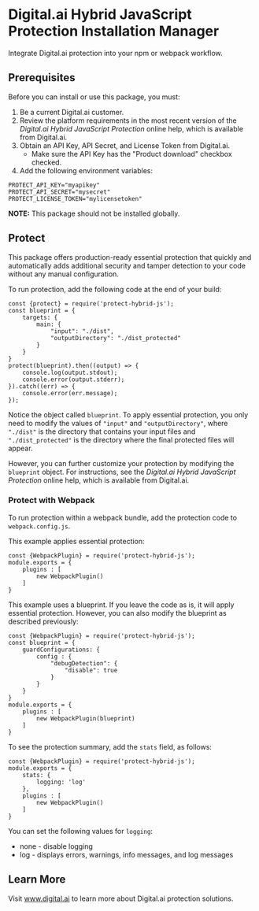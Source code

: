# Digital.ai Hybrid JavaScript Protection Installation Manager

Integrate Digital.ai protection into your npm or webpack workflow.

## Prerequisites

Before you can install or use this package, you must:

1. Be a current Digital.ai customer.
2. Review the platform requirements in the most recent version of the *Digital.ai Hybrid JavaScript Protection* online help, which is available from Digital.ai.
3. Obtain an API Key, API Secret, and License Token from Digital.ai.
    * Make sure the API Key has the "Product download" checkbox checked.
4. Add the following environment variables:

```
PROTECT_API_KEY="myapikey"
PROTECT_API_SECRET="mysecret"
PROTECT_LICENSE_TOKEN="mylicensetoken"
```

**NOTE:** This package should not be installed globally.

## Protect

This package offers production-ready essential protection that quickly and automatically adds additional security and tamper detection to your code without any manual configuration.

To run protection, add the following code at the end of your build:

```
const {protect} = require('protect-hybrid-js');
const blueprint = {
    targets: {
        main: {
            "input": "./dist",
            "outputDirectory": "./dist_protected"
        }
    }
}
protect(blueprint).then((output) => {
    console.log(output.stdout);
    console.error(output.stderr);
}).catch((err) => {
    console.error(err.message);
});
```

Notice the object called `blueprint`. To apply essential protection, you only need to modify the values of `"input"` and `"outputDirectory"`, where `"./dist"` is the directory that contains your input files and `"./dist_protected"` is the directory where the final protected files will appear.

However, you can further customize your protection by modifying the `blueprint` object. For instructions, see the *Digital.ai Hybrid JavaScript Protection* online help, which is available from Digital.ai.


### Protect with Webpack

To run protection within a webpack bundle, add the protection code to `webpack.config.js`.

This example applies essential protection:

```
const {WebpackPlugin} = require('protect-hybrid-js');
module.exports = {
    plugins : [
        new WebpackPlugin()
    ]
}
```

This example uses a blueprint. If you leave the code as is, it will apply essential protection. However, you can also modify the blueprint as described previously:

```
const {WebpackPlugin} = require('protect-hybrid-js');
const blueprint = {
    guardConfigurations: {
        config : {
            "debugDetection": {
                "disable": true
            }
        }
    }
}
module.exports = {
    plugins : [
        new WebpackPlugin(blueprint)
    ]
}
```

To see the protection summary, add the ```stats``` field, as follows:

```
const {WebpackPlugin} = require('protect-hybrid-js');
module.exports = {
    stats: {
        logging: 'log'
    },
    plugins : [
        new WebpackPlugin()
    ]
}
```

You can set the following values for ```logging```:
- none - disable logging
- log - displays errors, warnings, info messages, and log messages

## Learn More

Visit www.digital.ai to learn more about Digital.ai protection solutions.
